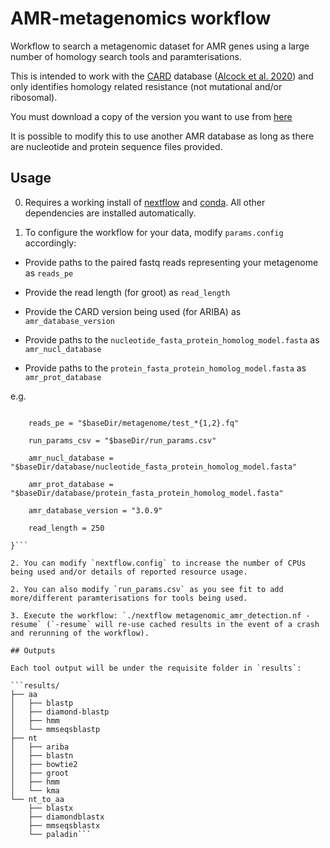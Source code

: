 # AMR-metagenomics workflow

Workflow to search a metagenomic dataset for AMR genes using a large number of 
homology search tools and paramterisations. 

This is intended to work with the [CARD](https://card.mcmaster.ca/) database ([Alcock et al. 2020](https://www.ncbi.nlm.nih.gov/pubmed/31665441)) and only identifies homology related resistance (not mutational and/or ribosomal).

You must download a copy of the version you want to use from [here](https://card.mcmaster.ca/download)

It is possible to modify this to use another AMR database as long as there are nucleotide and protein sequence files provided.

## Usage

0. Requires a working install of [nextflow](https://www.nextflow.io/) and [conda](https://docs.conda.io/en/latest/).
All other dependencies are installed automatically.

1. To configure the workflow for your data, modify `params.config` accordingly:

- Provide paths to the paired fastq reads representing your metagenome as `reads_pe`

- Provide the read length (for groot) as `read_length`

- Provide the CARD version being used (for ARIBA) as `amr_database_version`

- Provide paths to the `nucleotide_fasta_protein_homolog_model.fasta` as `amr_nucl_database`

- Provide paths to the `protein_fasta_protein_homolog_model.fasta` as `amr_prot_database` 

e.g. 

```params {

    reads_pe = "$baseDir/metagenome/test_*{1,2}.fq"
    
    run_params_csv = "$baseDir/run_params.csv"
    
    amr_nucl_database = "$baseDir/database/nucleotide_fasta_protein_homolog_model.fasta"

    amr_prot_database = "$baseDir/database/protein_fasta_protein_homolog_model.fasta"
    
    amr_database_version = "3.0.9"

    read_length = 250

}```

2. You can modify `nextflow.config` to increase the number of CPUs being used and/or details of reported resource usage.

2. You can also modify `run_params.csv` as you see fit to add more/different paramterisations for tools being used.

3. Execute the workflow: `./nextflow metagenomic_amr_detection.nf -resume` (`-resume` will re-use cached results in the event of a crash and rerunning of the workflow).

## Outputs

Each tool output will be under the requisite folder in `results`:

```results/
├── aa
│   ├── blastp
│   ├── diamond-blastp
│   ├── hmm
│   └── mmseqsblastp
├── nt
│   ├── ariba
│   ├── blastn
│   ├── bowtie2
│   ├── groot
│   ├── hmm
│   └── kma
└── nt_to_aa
    ├── blastx
    ├── diamondblastx
    ├── mmseqsblastx
    └── paladin```
